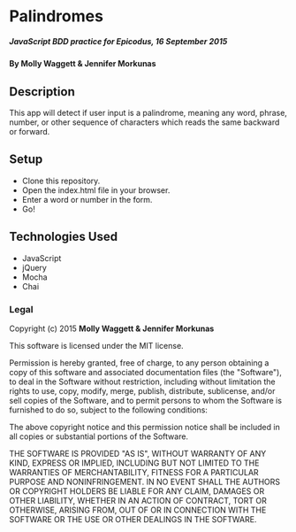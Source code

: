 # Palindromes

##### _JavaScript BDD practice for Epicodus, 16 September 2015_

#### By **Molly Waggett & Jennifer Morkunas**

## Description

This app will detect if user input is a palindrome, meaning any word, phrase, number, or other sequence of characters which reads the same backward or forward.

## Setup

* Clone this repository.
* Open the index.html file in your browser.
* Enter a word or number in the form.
* Go!

## Technologies Used

* JavaScript
* jQuery
* Mocha
* Chai

### Legal

Copyright (c) 2015 **Molly Waggett & Jennifer Morkunas**

This software is licensed under the MIT license.

Permission is hereby granted, free of charge, to any person obtaining a copy
of this software and associated documentation files (the "Software"), to deal
in the Software without restriction, including without limitation the rights
to use, copy, modify, merge, publish, distribute, sublicense, and/or sell
copies of the Software, and to permit persons to whom the Software is
furnished to do so, subject to the following conditions:

The above copyright notice and this permission notice shall be included in
all copies or substantial portions of the Software.

THE SOFTWARE IS PROVIDED "AS IS", WITHOUT WARRANTY OF ANY KIND, EXPRESS OR
IMPLIED, INCLUDING BUT NOT LIMITED TO THE WARRANTIES OF MERCHANTABILITY,
FITNESS FOR A PARTICULAR PURPOSE AND NONINFRINGEMENT. IN NO EVENT SHALL THE
AUTHORS OR COPYRIGHT HOLDERS BE LIABLE FOR ANY CLAIM, DAMAGES OR OTHER
LIABILITY, WHETHER IN AN ACTION OF CONTRACT, TORT OR OTHERWISE, ARISING FROM,
OUT OF OR IN CONNECTION WITH THE SOFTWARE OR THE USE OR OTHER DEALINGS IN
THE SOFTWARE.
